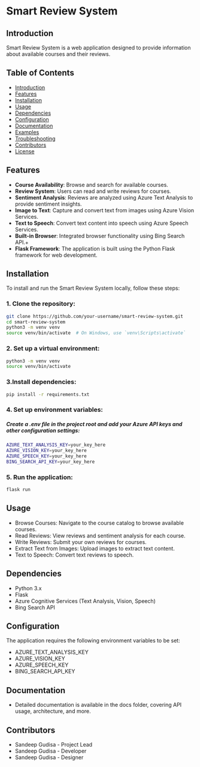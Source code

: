 #      Smart Review System



## Introduction
Smart Review System is a web application designed to provide information about available courses and their reviews.

## Table of Contents
- [Introduction](#introduction)
- [Features](#features)
- [Installation](#installation)
- [Usage](#usage)
- [Dependencies](#dependencies)
- [Configuration](#configuration)
- [Documentation](#documentation)
- [Examples](#examples)
- [Troubleshooting](#troubleshooting)
- [Contributors](#contributors)
- [License](#license)

## Features
- **Course Availability**: Browse and search for available courses.
- **Review System**: Users can read and write reviews for courses.
- **Sentiment Analysis**: Reviews are analyzed using Azure Text Analysis to provide sentiment insights.
- **Image to Text**: Capture and convert text from images using Azure Vision Services.
- **Text to Speech**: Convert text content into speech using Azure Speech Services.
- **Built-in Browser**: Integrated browser functionality using Bing Search API.+
- **Flask Framework**: The application is built using the Python Flask framework for web development.

## Installation
To install and run the Smart Review System locally, follow these steps:

### 1. Clone the repository:
```bash
git clone https://github.com/your-username/smart-review-system.git 
cd smart-review-system
python3 -m venv venv
source venv/bin/activate  # On Windows, use `venv\Scripts\activate`
```
### 2. Set up a virtual environment:
```bash
python3 -m venv venv
source venv/bin/activate  
```

### 3.Install dependencies:
```bash
pip install -r requirements.txt
```

### 4. Set up environment variables:
##### Create a .env file in the project root and add your Azure API keys and other configuration settings:
```bash
AZURE_TEXT_ANALYSIS_KEY=your_key_here
AZURE_VISION_KEY=your_key_here
AZURE_SPEECH_KEY=your_key_here
BING_SEARCH_API_KEY=your_key_here
```
### 5. Run the application:
```bash
flask run
```
## Usage
* Browse Courses: Navigate to the course catalog to browse available courses.
* Read Reviews: View reviews and sentiment analysis for each course.
* Write Reviews: Submit your own reviews for courses.
* Extract Text from Images: Upload images to extract text content.
* Text to Speech: Convert text reviews to speech.
## Dependencies
* Python 3.x
* Flask
* Azure Cognitive Services (Text Analysis, Vision, Speech)
* Bing Search API

## Configuration
The application requires the following environment variables to be set:

* AZURE_TEXT_ANALYSIS_KEY
* AZURE_VISION_KEY
* AZURE_SPEECH_KEY
* BING_SEARCH_API_KEY

## Documentation

* Detailed documentation is available in the docs folder, covering API usage, architecture, and more.

## Contributors
* Sandeep Gudisa - Project Lead
* Sandeep Gudisa - Developer
* Sandeep Gudisa - Designer

